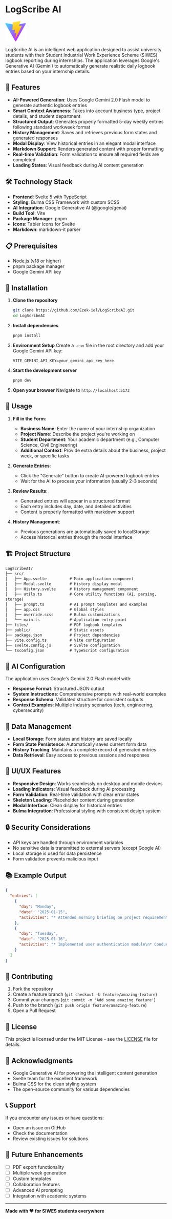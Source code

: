 # LogScribe AI

![LogScribe AI](public/vite.svg)

LogScribe AI is an intelligent web application designed to assist university students with their Student Industrial Work Experience Scheme (SIWES) logbook reporting during internships. The application leverages Google's Generative AI (Gemini) to automatically generate realistic daily logbook entries based on your internship details.

## 🚀 Features

- **AI-Powered Generation**: Uses Google Gemini 2.0 Flash model to generate authentic logbook entries
- **Smart Context Awareness**: Takes into account business type, project details, and student department
- **Structured Output**: Generates properly formatted 5-day weekly entries following standard workweek format
- **History Management**: Saves and retrieves previous form states and generated responses
- **Modal Display**: View historical entries in an elegant modal interface
- **Markdown Support**: Renders generated content with proper formatting
- **Real-time Validation**: Form validation to ensure all required fields are completed
- **Loading States**: Visual feedback during AI content generation

## 🛠️ Technology Stack

- **Frontend**: Svelte 5 with TypeScript
- **Styling**: Bulma CSS Framework with custom SCSS
- **AI Integration**: Google Generative AI (@google/genai)
- **Build Tool**: Vite
- **Package Manager**: pnpm
- **Icons**: Tabler Icons for Svelte
- **Markdown**: markdown-it parser

## 📋 Prerequisites

- Node.js (v18 or higher)
- pnpm package manager
- Google Gemini API key

## 🔧 Installation

1. **Clone the repository**
   ```bash
   git clone https://github.com/Ezek-iel/LogScribeAI.git
   cd LogScribeAI
   ```

2. **Install dependencies**
   ```bash
   pnpm install
   ```

3. **Environment Setup**
   Create a `.env` file in the root directory and add your Google Gemini API key:
   ```env
   VITE_GEMINI_API_KEY=your_gemini_api_key_here
   ```

4. **Start the development server**
   ```bash
   pnpm dev
   ```

5. **Open your browser**
   Navigate to `http://localhost:5173`

## 📖 Usage

1. **Fill in the Form**:
   - **Business Name**: Enter the name of your internship organization
   - **Project Name**: Describe the project you're working on
   - **Student Department**: Your academic department (e.g., Computer Science, Civil Engineering)
   - **Additional Context**: Provide extra details about the business, project week, or specific tasks

2. **Generate Entries**:
   - Click the "Generate" button to create AI-powered logbook entries
   - Wait for the AI to process your information (usually 2-3 seconds)

3. **Review Results**:
   - Generated entries will appear in a structured format
   - Each entry includes day, date, and detailed activities
   - Content is properly formatted with markdown support

4. **History Management**:
   - Previous generations are automatically saved to localStorage
   - Access historical entries through the modal interface

## 🏗️ Project Structure

```
LogScribeAI/
├── src/
│   ├── App.svelte          # Main application component
│   ├── Modal.svelte        # History display modal
│   ├── History.svelte      # History management component
│   ├── utils.ts            # Core utility functions (AI, parsing, storage)
│   ├── prompt.ts           # AI prompt templates and examples
│   ├── app.css             # Global styles
│   ├── override.scss       # Bulma customizations
│   └── main.ts             # Application entry point
├── files/                  # PDF logbook templates
├── public/                 # Static assets
├── package.json            # Project dependencies
├── vite.config.ts          # Vite configuration
├── svelte.config.js        # Svelte configuration
└── tsconfig.json           # TypeScript configuration
```

## 🤖 AI Configuration

The application uses Google's Gemini 2.0 Flash model with:
- **Response Format**: Structured JSON output
- **System Instructions**: Comprehensive prompts with real-world examples
- **Response Schema**: Validated structure for consistent outputs
- **Context Examples**: Multiple industry scenarios (tech, engineering, cybersecurity)

## 💾 Data Management

- **Local Storage**: Form states and history are saved locally
- **Form State Persistence**: Automatically saves current form data
- **History Tracking**: Maintains a complete record of generated entries
- **Data Retrieval**: Easy access to previous sessions and responses

## 🎨 UI/UX Features

- **Responsive Design**: Works seamlessly on desktop and mobile devices
- **Loading Indicators**: Visual feedback during AI processing
- **Form Validation**: Real-time validation with clear error states
- **Skeleton Loading**: Placeholder content during generation
- **Modal Interface**: Clean display for historical entries
- **Bulma Integration**: Professional styling with consistent design system

## 🔒 Security Considerations

- API keys are handled through environment variables
- No sensitive data is transmitted to external servers (except Google AI)
- Local storage is used for data persistence
- Form validation prevents malicious input

## 📚 Example Output

```json
{
  "entries": [
    {
      "day": "Monday",
      "date": "2025-01-15",
      "activities": "* Attended morning briefing on project requirements\n* Set up development environment\n* Reviewed existing codebase and documentation"
    },
    {
      "day": "Tuesday", 
      "date": "2025-01-16",
      "activities": "* Implemented user authentication module\n* Conducted code review with senior developer\n* Updated project documentation"
    }
  ]
}
```

## 🤝 Contributing

1. Fork the repository
2. Create a feature branch (`git checkout -b feature/amazing-feature`)
3. Commit your changes (`git commit -m 'Add some amazing feature'`)
4. Push to the branch (`git push origin feature/amazing-feature`)
5. Open a Pull Request

## 📄 License

This project is licensed under the MIT License - see the [LICENSE](LICENSE) file for details.

## 🙏 Acknowledgments

- Google Generative AI for powering the intelligent content generation
- Svelte team for the excellent framework
- Bulma CSS for the clean styling system
- The open-source community for various dependencies

## 📞 Support

If you encounter any issues or have questions:
- Open an issue on GitHub
- Check the documentation
- Review existing issues for solutions

## 🔮 Future Enhancements

- [ ] PDF export functionality
- [ ] Multiple week generation
- [ ] Custom templates
- [ ] Collaboration features
- [ ] Advanced AI prompting
- [ ] Integration with academic systems

---

**Made with ❤️ for SIWES students everywhere**